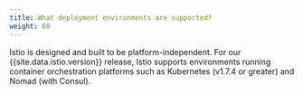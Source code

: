 ```yaml
---
title: What deployment environments are supported?
weight: 60
---
```


Istio is designed and built to be platform-independent. For our
{{site.data.istio.version}} release, Istio supports environments running
container orchestration platforms such as Kubernetes (v1.7.4 or greater)
and Nomad (with Consul).

